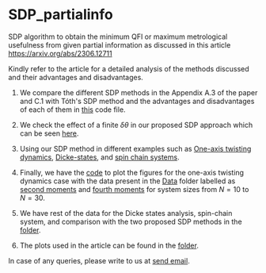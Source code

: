 # SDP_partialinfo
SDP algorithm to obtain the minimum QFI or maximum metrological usefulness from given partial information as discussed in this article https://arxiv.org/abs/2306.12711

Kindly refer to the article for a detailed analysis of the methods discussed and their advantages and disadvantages.

1. We compare the different SDP methods in the Appendix A.3 of the paper and C.1 with Tóth's SDP method and the advantages and disadvantages of each of them in [this](SDP_comparison.py) code file.

2. We check the effect of a finite $\delta\theta$ in our proposed SDP approach which can be seen [here](Finite_dtheta.py).

3. Using our SDP method in different examples such as [One-axis twisting dynamics](Oneaxistwisting.py), [Dicke-states](Dicke_states.py), and [spin chain systems](Spinchain.py).

4. Finally, we have the [code](Plots_data.py) to plot the figures for the one-axis twisting dynamics case with the data present in the [Data](Data) folder labelled as [second moments](Data/linearSS_10,30) and [fourth moments](Data/nonlinearSS_10,30) for system sizes from $N = 10$ to $N = 30$.

5. We have rest of the data for the Dicke states analysis, spin-chain system, and comparison with the two proposed SDP methods in the [folder](Data).

6. The plots used in the article can be found in the [folder](Plots).

In case of any queries, please write to us at [send email](guillem.muller@icfo.eu).
